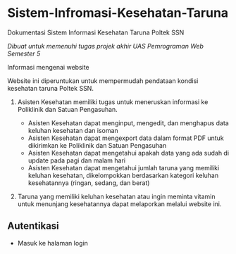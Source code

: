 # Sistem-Infromasi-Kesehatan-Taruna
Dokumentasi Sistem Informasi Kesehatan Taruna Poltek SSN

*Dibuat untuk memenuhi tugas projek akhir UAS Pemrograman Web Semester 5*

Informasi mengenai website

Website ini diperuntukan untuk mempermudah pendataan kondisi kesehatan taruna Poltek SSN.
1. Asisten Kesehatan memiliki tugas untuk meneruskan informasi ke Poliklinik dan Satuan Pengasuhan.
   - Asisten Kesehatan dapat menginput, mengedit, dan menghapus data keluhan kesehatan dan isoman
   - Asisten Kesehatan dapat mengexport data dalam format PDF untuk dikirimkan ke Poliklinik dan Satuan Pengasuhan
   - Asisten Kesehatan dapat mengetahui apakah data yang ada sudah di update pada pagi dan malam hari
   - Asisten Kesehatan dapat mengetahui jumlah taruna yang memiliki keluhan kesehatan, dikelompokkan berdasarkan kategori keluhan kesehatannya (ringan, sedang, dan berat)
   
2. Taruna yang memiliki keluhan kesehatan atau ingin meminta vitamin untuk menunjang kesehatannya dapat melaporkan melalui website ini.

## Autentikasi ##
- Masuk ke halaman login 
